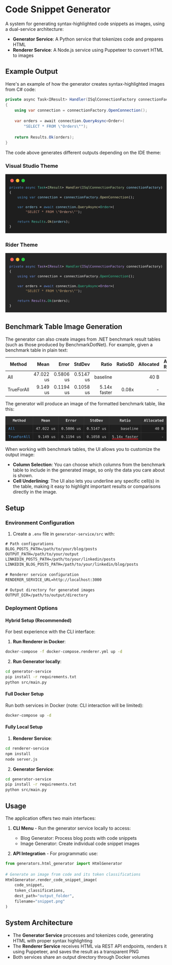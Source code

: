 # Code Snippet Generator

A system for generating syntax-highlighted code snippets as images, using a dual-service architecture:

- **Generator Service**: A Python service that tokenizes code and prepares HTML
- **Renderer Service**: A Node.js service using Puppeteer to convert HTML to images

## Example Output

Here's an example of how the generator creates syntax-highlighted images from C# code:

```csharp
private async Task<IResult> Handler(ISqlConnectionFactory connectionFactory)
{
    using var connection = connectionFactory.OpenConnection();

    var orders = await connection.QueryAsync<Order>(
        "SELECT * FROM \"Orders\"");

    return Results.Ok(orders);
}
```

The code above generates different outputs depending on the IDE theme:

### Visual Studio Theme
![Visual Studio Theme](resources/snippet-1-visual-studio.png)

### Rider Theme
![Rider Theme](resources/snippet-1-rider.png)

## Benchmark Table Image Generation

The generator can also create images from .NET benchmark result tables (such as those produced by BenchmarkDotNet). For example, given a benchmark table in plain text:

| Method     | Mean      | Error     | StdDev    | Ratio        | RatioSD | Allocated | Alloc Ratio |
|----------- |----------:|----------:|----------:|-------------:|--------:|----------:|------------:|
| All        | 47.022 us | 0.5806 us | 0.5147 us |     baseline |         |      40 B |             |
| TrueForAll |  9.149 us | 0.1194 us | 0.1058 us | 5.14x faster |   0.08x |         - |          NA |

The generator will produce an image of the formatted benchmark table, like this:

![Benchmark Graph](resources/benchmark.png)

When working with benchmark tables, the UI allows you to customize the output image:
- **Column Selection**: You can choose which columns from the benchmark table to include in the generated image, so only the data you care about is shown.
- **Cell Underlining**: The UI also lets you underline any specific cell(s) in the table, making it easy to highlight important results or comparisons directly in the image.

## Setup

### Environment Configuration

1. Create a `.env` file in `generator-service/src` with:
```
# Path configurations
BLOG_POSTS_PATH=/path/to/your/blog/posts
OUTPUT_PATH=/path/to/your/output
LINKEDIN_POSTS_PATH=/path/to/your/linkedin/posts
LINKEDIN_BLOG_POSTS_PATH=/path/to/your/linkedin/blog/posts

# Renderer service configuration
RENDERER_SERVICE_URL=http://localhost:3000

# Output directory for generated images
OUTPUT_DIR=/path/to/output/directory
```

### Deployment Options

#### Hybrid Setup (Recommended)

For best experience with the CLI interface:

1. **Run Renderer in Docker**:
```bash
docker-compose -f docker-compose.renderer.yml up -d
```

2. **Run Generator locally**:
```bash
cd generator-service
pip install -r requirements.txt
python src/main.py
```

#### Full Docker Setup

Run both services in Docker (note: CLI interaction will be limited):

```bash
docker-compose up -d
```

#### Fully Local Setup

1. **Renderer Service**:
```bash
cd renderer-service
npm install
node server.js
```

2. **Generator Service**:
```bash
cd generator-service
pip install -r requirements.txt
python src/main.py
```

## Usage

The application offers two main interfaces:

1. **CLI Menu** - Run the generator service locally to access:
   - Blog Generator: Process blog posts with code snippets
   - Image Generator: Create individual code snippet images

2. **API Integration** - For programmatic use:
```python
from generators.html_generator import HtmlGenerator

# Generate an image from code and its token classifications
HtmlGenerator.render_code_snippet_image(
    code_snippet, 
    token_classifications,
    dest_path="output_folder",
    filename="snippet.png"
)
```

## System Architecture

- The **Generator Service** processes and tokenizes code, generating HTML with proper syntax highlighting
- The **Renderer Service** receives HTML via REST API endpoints, renders it using Puppeteer, and saves the result as a transparent PNG
- Both services share an output directory through Docker volumes
